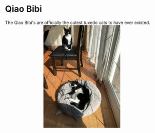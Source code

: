 # Qiao Bibi
The Qiao Bibi's are officially the cutest tuxedo cats to have ever existed. 
 <img src="IMG_8368.jpeg" style= "display: block;
  margin-left: auto;
  margin-right: auto;
  width: 50%;">
